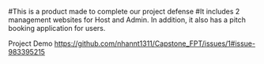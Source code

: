 #This is a product made to complete our project defense
#It includes 2 management websites for Host and Admin. In addition, it also has a pitch booking application for users.

Project Demo
https://github.com/nhannt1311/Capstone_FPT/issues/1#issue-983395215
